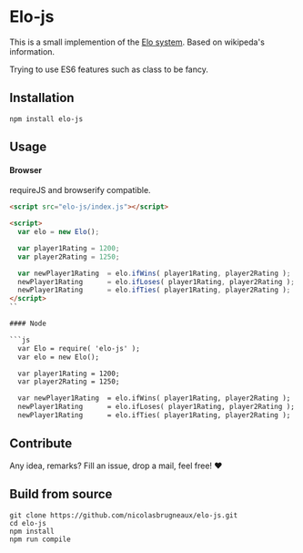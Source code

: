 # Elo-js

This is a small implemention of the [Elo system](http://en.wikipedia.org/wiki/Elo_rating_system). Based on wikipeda's information.

Trying to use ES6 features such as class to be fancy.

## Installation

```
npm install elo-js
```

## Usage

#### Browser

requireJS and browserify compatible.

```html
<script src="elo-js/index.js"></script>

<script>
  var elo = new Elo();

  var player1Rating = 1200;
  var player2Rating = 1250;

  var newPlayer1Rating  = elo.ifWins( player1Rating, player2Rating );
  newPlayer1Rating      = elo.ifLoses( player1Rating, player2Rating );
  newPlayer1Rating      = elo.ifTies( player1Rating, player2Rating );
</script>
``

#### Node

```js
  var Elo = require( 'elo-js' );
  var elo = new Elo();

  var player1Rating = 1200;
  var player2Rating = 1250;

  var newPlayer1Rating  = elo.ifWins( player1Rating, player2Rating );
  newPlayer1Rating      = elo.ifLoses( player1Rating, player2Rating );
  newPlayer1Rating      = elo.ifTies( player1Rating, player2Rating );
```

## Contribute

Any idea, remarks? Fill an issue, drop a mail, feel free! :heart:

## Build from source

```
git clone https://github.com/nicolasbrugneaux/elo-js.git
cd elo-js
npm install
npm run compile
```